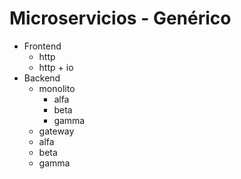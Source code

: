 # Microservicios - Genérico

- Frontend
    - http
    - http + io
- Backend
    - monolito
        - alfa
        - beta
        - gamma
    - gateway
    - alfa
    - beta
    - gamma
